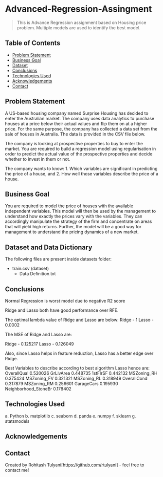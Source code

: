 # Advanced-Regression-Assingment
> This is Advance Regression assignment based on Housing price problem. Multiple models are used to identify the best model.


## Table of Contents
* [Problem Statement](#problem-statement)
* [Business Goal](#business-goal)
* [Dataset](#dataset-and-data-dictionary)
* [Conclusions](#conclusions)
* [Technologies Used](#technologies-used)
* [Acknowledgements](#acknowledgements)
* [Contact](#Contact)

## Problem Statement
A US-based housing company named Surprise Housing has decided to enter the Australian market. The company uses data analytics to purchase houses at a price below their actual values and flip them on at a higher price. For the same purpose, the company has collected a data set from the sale of houses in Australia. The data is provided in the CSV file below.

The company is looking at prospective properties to buy to enter the market. You are required to build a regression model using regularisation in order to predict the actual value of the prospective properties and decide whether to invest in them or not.

The company wants to know:
	1. Which variables are significant in predicting the price of a house, and
	2. How well those variables describe the price of a house.
	
## Business Goal
You are required to model the price of houses with the available independent variables. This model will then be used by the management to understand how exactly the prices vary with the variables. They can accordingly manipulate the strategy of the firm and concentrate on areas that will yield high returns. Further, the model will be a good way for management to understand the pricing dynamics of a new market.

## Dataset and Data Dictionary
The following files are present inside datasets folder:

  - train.csv (dataset)
	- Data Definition.txt

## Conclusions
Normal Regression is worst model due to negative R2 score

Ridge and Lasso both have good performance over RFE.

The optimal lambda value of Ridge and Lasso are below: Ridge - 1 Lasso - 0.0002

The MSE of Ridge and Lasso are:

Ridge - 0.125217 Lasso - 0.126049

Also, since Lasso helps in feature reduction, Lasso has a better edge over Ridge.

Best Variables to describe according to best algorithm Lasso hence are: OverallQual 0.520026 GrLivArea 0.448735 1stFlrSF 0.442132 MSZoning_RH 0.375424 MSZoning_FV 0.321321 MSZoning_RL 0.318949 OverallCond 0.317879 MSZoning_RM 0.256601 GarageCars 0.195930 Neighborhood_StoneBr 0.178402


## Technologies Used
  a. Python
	b. matplotlib
	c. seaborn
	d. panda
	e. numpy
	f. sklearn
	g. statsmodels

## Acknowledgements

## Contact
Created by Rohitash Tulyani[https://github.com/rtulyani] - feel free to contact me!
